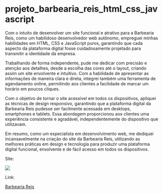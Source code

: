 # projeto_barbearia_reis_html_css_javascript

 Com o intuito de desenvolver um site funcional e atrativo para a Barbearia Reis, como um habilidoso desenvolvedor web autônomo, empreguei minhas habilidades em HTML, CSS e JavaScript puros, garantindo que cada aspecto da plataforma digital fosse cuidadosamente projetado para transmitir a identidade da empresa.

Trabalhando de forma independente, pude me dedicar com precisão e atenção aos detalhes, desde a escolha das cores até o layout, criando assim um site envolvente e intuitivo. Com a habilidade de apresentar as informações de maneira clara e direta, integrei também uma ferramenta de agendamento online, permitindo aos clientes a facilidade de marcar um horário em poucos cliques.

Com o objetivo de tornar o site acessível em todos os dispositivos, apliquei as técnicas de design responsivo, garantindo que a plataforma digital da Barbearia Reis pudesse ser facilmente acessada em desktops, smartphones e tablets. Essa abordagem proporcionou aos clientes uma experiência consistente e agradável, independentemente do dispositivo que utilizavam.

Em resumo, como um especialista em desenvolvimento web, me dediquei incansavelmente na criação do site da Barbearia Reis, utilizando as melhores práticas em design e tecnologia para produzir uma plataforma digital funcional, envolvente e de fácil acesso em todos os dispositivos.

Site:

![](https://github.com/alberyReis/projeto_barbeari_reis_html_css_bootstrap/blob/main/assets/img/template.png)

Link:

[Barbearia Reis](https://alberyreis.github.io/barbearia_reis/)